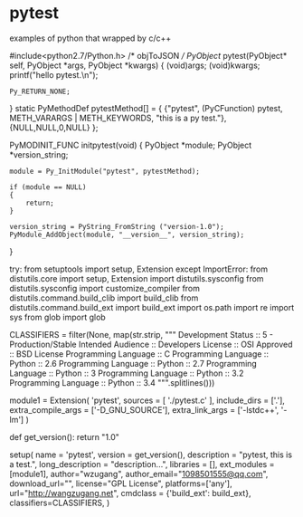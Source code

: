 # pytest
examples of python that wrapped by c/c++

#include<python2.7/Python.h>
/* objToJSON */
PyObject* pytest(PyObject* self, PyObject *args, PyObject *kwargs)
{
    (void)args;
    (void)kwargs;
    printf("hello pytest.\n");

    Py_RETURN_NONE;
}
static PyMethodDef pytestMethod[] = {
    {"pytest", (PyCFunction) pytest, METH_VARARGS | METH_KEYWORDS, "this is a py test."},
    {NULL,NULL,0,NULL}
};

PyMODINIT_FUNC initpytest(void)
{
    PyObject *module;
    PyObject *version_string;

    module = Py_InitModule("pytest", pytestMethod);

    if (module == NULL)
    {
        return;
    }

    version_string = PyString_FromString ("version-1.0");
    PyModule_AddObject(module, "__version__", version_string);
}

try:
  from setuptools import setup, Extension
except ImportError:
  from distutils.core import setup, Extension
import distutils.sysconfig
from distutils.sysconfig import customize_compiler
from distutils.command.build_clib import build_clib
from distutils.command.build_ext import build_ext
import os.path
import re
import sys
from glob import glob

CLASSIFIERS = filter(None, map(str.strip,
"""
Development Status :: 5 - Production/Stable
Intended Audience :: Developers
License :: OSI Approved :: BSD License
Programming Language :: C
Programming Language :: Python :: 2.6
Programming Language :: Python :: 2.7
Programming Language :: Python :: 3
Programming Language :: Python :: 3.2
Programming Language :: Python :: 3.4
""".splitlines()))

module1 = Extension(
    'pytest',
     sources = [
         './pytest.c'
     ],
     include_dirs = ['.'],
     extra_compile_args = ['-D_GNU_SOURCE'],
     extra_link_args = ['-lstdc++', '-lm']
)

def get_version():
    return "1.0"

setup(
    name = 'pytest',
    version = get_version(),
    description = "pytest, this is a test.",
    long_description = "description...",
    libraries = [],
    ext_modules = [module1],
    author="wzugang",
    author_email="1098501555@qq.com",
    download_url="",
    license="GPL License",
    platforms=['any'],
    url="http://wangzugang.net",
    cmdclass = {'build_ext': build_ext},
    classifiers=CLASSIFIERS,
)
